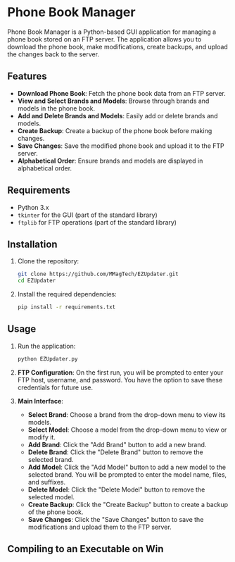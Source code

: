 # Phone Book Manager

Phone Book Manager is a Python-based GUI application for managing a phone book stored on an FTP server. The application allows you to download the phone book, make modifications, create backups, and upload the changes back to the server.

## Features

- **Download Phone Book**: Fetch the phone book data from an FTP server.
- **View and Select Brands and Models**: Browse through brands and models in the phone book.
- **Add and Delete Brands and Models**: Easily add or delete brands and models.
- **Create Backup**: Create a backup of the phone book before making changes.
- **Save Changes**: Save the modified phone book and upload it to the FTP server.
- **Alphabetical Order**: Ensure brands and models are displayed in alphabetical order.

## Requirements

- Python 3.x
- `tkinter` for the GUI (part of the standard library)
- `ftplib` for FTP operations (part of the standard library)

## Installation

1. Clone the repository:
    ```bash
    git clone https://github.com/MMagTech/EZUpdater.git
    cd EZUpdater
    ```

2. Install the required dependencies:
    ```bash
    pip install -r requirements.txt
    ```

## Usage

1. Run the application:
    ```bash
    python EZUpdater.py
    ```

2. **FTP Configuration**: On the first run, you will be prompted to enter your FTP host, username, and password. You have the option to save these credentials for future use.

3. **Main Interface**:
    - **Select Brand**: Choose a brand from the drop-down menu to view its models.
    - **Select Model**: Choose a model from the drop-down menu to view or modify it.
    - **Add Brand**: Click the "Add Brand" button to add a new brand.
    - **Delete Brand**: Click the "Delete Brand" button to remove the selected brand.
    - **Add Model**: Click the "Add Model" button to add a new model to the selected brand. You will be prompted to enter the model name, files, and suffixes.
    - **Delete Model**: Click the "Delete Model" button to remove the selected model.
    - **Create Backup**: Click the "Create Backup" button to create a backup of the phone book.
    - **Save Changes**: Click the "Save Changes" button to save the modifications and upload them to the FTP server.

## Compiling to an Executable on Win

